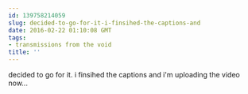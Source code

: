 ```yaml
---
id: 139758214059
slug: decided-to-go-for-it-i-finsihed-the-captions-and
date: 2016-02-22 01:10:08 GMT
tags:
- transmissions from the void
title: ''
---
```

decided to go for it. i finsihed the captions and i'm uploading the video now... 